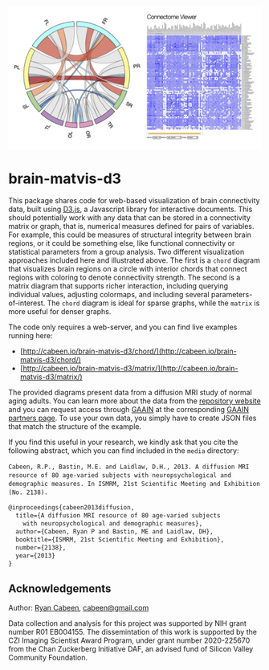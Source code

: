 ![brain-matvis-d3](https://github.com/cabeen/brain-matvis-d3/raw/main/media/splash.png)

# brain-matvis-d3

This package shares code for web-based visualization of brain connectivity
data, built using [D3.js](https://d3js.org), a Javascript library for
interactive documents.  This should potentially work with any data that can be
stored in a connectivity matrix or graph, that is, numerical measures defined
for pairs of variables.  For example, this could be measures of structural
integrity between brain regions, or it could be something else, like functional
connectivity or statistical parameters from a group analysis.  Two different
visualization approaches included here and illustrated above.  The first is a
`chord` diagram that visualizes brain regions on a circle with interior chords
that connect regions with coloring to denote connectivity strength.  The second
is a matrix diagram that supports richer interaction, including querying
individual values, adjusting colormaps, and including several
parameters-of-interest. The `chord` diagram is ideal for sparse graphs, while
the `matrix` is more useful for denser graphs.

The code only requires a web-server, and you can find live examples running
here:
* [http://cabeen.io/brain-matvis-d3/chord/](http://cabeen.io/brain-matvis-d3/chord/)
* [http://cabeen.io/brain-matvis-d3/matrix/](http://cabeen.io/brain-matvis-d3/matrix/)

The provided diagrams present data from a diffusion MRI study of normal aging
adults.  You can learn more about the data from the [repository
website](http://cs.brown.edu/research/mri/mri_repository.html) and you can
request access through [GAAIN](https://www.gaaindata.org/partners/online.html)
at the corresponding [GAAIN partners
page](https://www.gaaindata.org/partner/BEDM).  To use your own data, you
simply have to create JSON files that match the structure of the example.

If you find this useful in your research, we kindly ask that you cite the following abstract, which you can find included in the `media` directory:

`Cabeen, R.P., Bastin, M.E. and Laidlaw, D.H., 2013. A diffusion MRI resource
of 80 age-varied subjects with neuropsychological and demographic measures. In
ISMRM, 21st Scientific Meeting and Exhibition (No. 2138).`

```
@inproceedings{cabeen2013diffusion,
  title={A diffusion MRI resource of 80 age-varied subjects 
    with neuropsychological and demographic measures},
  author={Cabeen, Ryan P and Bastin, ME and Laidlaw, DH},
  booktitle={ISMRM, 21st Scientific Meeting and Exhibition},
  number={2138},
  year={2013}
}
```

## Acknowledgements

Author: [Ryan Cabeen](https://cabeen.io), cabeen@gmail.com

Data collection and analysis for this project was supported by NIH grant number
R01 EB004155. The dissemintation of this work is supported by the CZI Imaging
Scientist Award Program, under grant number 2020-225670 from the Chan
Zuckerberg Initiative DAF, an advised fund of Silicon Valley Community
Foundation.
